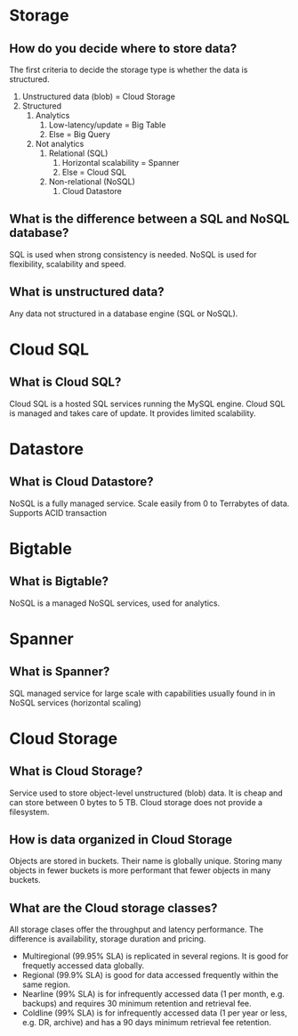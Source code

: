 # Storage
## How do you decide where to store data?
The first criteria to decide the storage type is whether the data is structured.

1. Unstructured data (blob) = Cloud Storage
2. Structured
   1. Analytics
      1. Low-latency/update = Big Table
      2. Else = Big Query
   2. Not analytics
      1. Relational (SQL)
         1. Horizontal scalability = Spanner
         2. Else = Cloud SQL
      2. Non-relational (NoSQL)
         1. Cloud Datastore
## What is the difference between a SQL and NoSQL database?
SQL is used when strong consistency is needed.
NoSQL is used for flexibility, scalability and speed.
## What is unstructured data?
Any data not structured in a database engine (SQL or NoSQL).

# Cloud SQL
## What is Cloud SQL?
Cloud SQL is a hosted SQL services running the MySQL engine. Cloud SQL is managed and takes care of update. It provides limited scalability.

# Datastore
## What is Cloud Datastore?
NoSQL is a fully managed service.
Scale easily from 0 to Terrabytes of data.
Supports ACID transaction

# Bigtable
## What is Bigtable?
NoSQL is a managed NoSQL services, used for analytics.

# Spanner
## What is Spanner?
SQL managed service for large scale with capabilities usually found in in NoSQL services (horizontal scaling)

# Cloud Storage
## What is Cloud Storage?
Service used to store object-level unstructured (blob) data. It is cheap and can store between 0 bytes to 5 TB.
Cloud storage does not provide a filesystem.
## How is data organized in Cloud Storage
Objects are stored in buckets. Their name is globally unique.
Storing many objects in fewer buckets is more performant that fewer objects in many buckets.
## What are the Cloud storage classes?
All storage clases offer the throughput and latency performance. The difference is availability, storage duration and pricing.
 - Multiregional (99.95% SLA) is replicated in several regions. It is good for frequetly accessed data globally.
 - Regional (99.9% SLA) is good for data accessed frequently within the same region.
 - Nearline (99% SLA) is for infrequently accessed data (1 per month, e.g. backups) and requires 30 minimum retention and retrieval fee.
 - Coldline (99% SLA) is for infrequently accessed data (1 per year or less, e.g. DR, archive) and has a 90 days minimum retrieval fee retention.
